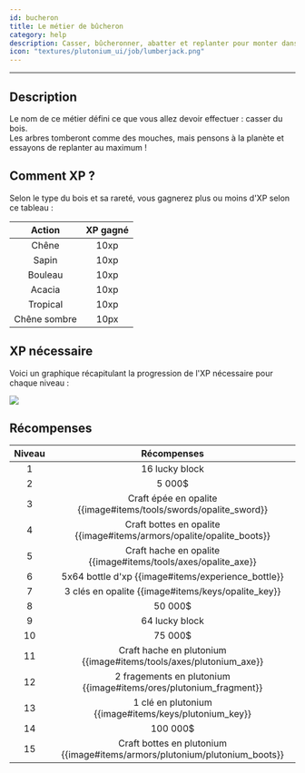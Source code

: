 ```yaml
---
id: bucheron
title: Le métier de bûcheron
category: help
description: Casser, bûcheronner, abatter et replanter pour monter dans le classement
icon: "textures/plutonium_ui/job/lumberjack.png"
---
```

___
## Description

Le nom de ce métier défini ce que vous allez devoir effectuer : casser du bois.  
Les arbres tomberont comme des mouches, mais pensons à la planète et essayons de replanter au maximum !  

## Comment XP ?

Selon le type du bois et sa rareté, vous gagnerez plus ou moins d'XP selon ce tableau : 

Action | XP gagné
:------: | :------:
Chêne | 10xp
Sapin | 10xp
Bouleau | 10xp
Acacia | 10xp
Tropical | 10xp
Chêne sombre | 10px

## XP nécessaire

Voici un graphique récapitulant la progression de l'XP nécessaire pour chaque niveau :  

<img style="margin: 0 auto;" src="https://user-images.githubusercontent.com/66992287/161420578-59810d1c-9161-4ede-a1a5-8c36a42b0118.png">

## Récompenses

Niveau | Récompenses
:----: | :---------: 
1 | 16 lucky block
2 | 5 000$
3 | Craft épée en opalite {{image#items/tools/swords/opalite_sword}}
4 | Craft bottes en opalite {{image#items/armors/opalite/opalite_boots}}
5 | Craft hache en opalite {{image#items/tools/axes/opalite_axe}}
6 | 5x64 bottle d'xp {{image#items/experience_bottle}}
7 | 3 clés en opalite {{image#items/keys/opalite_key}}
8 | 50 000$
9 | 64 lucky block
10 | 75 000$
11 | Craft hache en plutonium {{image#items/tools/axes/plutonium_axe}}
12 | 2 fragements en plutonium {{image#items/ores/plutonium_fragment}}
13 | 1 clé en plutonium {{image#items/keys/plutonium_key}}
14 | 100 000$
15 | Craft bottes en plutonium {{image#items/armors/plutonium/plutonium_boots}}